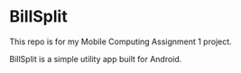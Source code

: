 # BillSplit

This repo is for my Mobile Computing Assignment 1 project.

BillSplit is a simple utility app built for Android.
